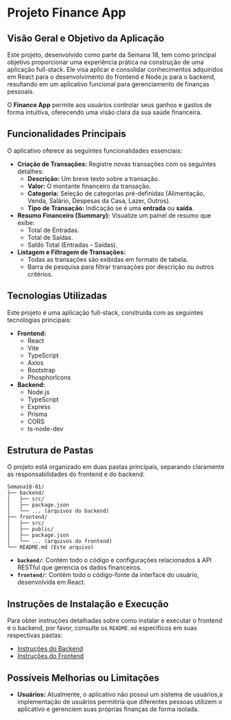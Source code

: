 # Projeto Finance App

## Visão Geral e Objetivo da Aplicação

Este projeto, desenvolvido como parte da Semana 18, tem como principal objetivo proporcionar uma experiência prática na construção de uma aplicação full-stack. Ele visa aplicar e consolidar conhecimentos adquiridos em React para o desenvolvimento do frontend e Node.js para o backend, resultando em um aplicativo funcional para gerenciamento de finanças pessoais.

O **Finance App** permite aos usuários controlar seus ganhos e gastos de forma intuitiva, oferecendo uma visão clara da sua saúde financeira.

## Funcionalidades Principais

O aplicativo oferece as seguintes funcionalidades essenciais:

* **Criação de Transações:** Registre novas transações com os seguintes detalhes:
    * **Descrição:** Um breve texto sobre a transação.
    * **Valor:** O montante financeiro da transação.
    * **Categoria:** Seleção de categorias pré-definidas (Alimentação, Venda, Salário, Despesas da Casa, Lazer, Outros).
    * **Tipo de Transação:** Indicação se é uma **entrada** ou **saída**.
* **Resumo Financeiro (Summary):** Visualize um painel de resumo que exibe:
    * Total de Entradas.
    * Total de Saídas.
    * Saldo Total (Entradas - Saídas).
* **Listagem e Filtragem de Transações:**
    * Todas as transações são exibidas em formato de tabela.
    * Barra de pesquisa para filtrar transações por descrição ou outros critérios.

## Tecnologias Utilizadas

Este projeto é uma aplicação full-stack, construída com as seguintes tecnologias principais:

* **Frontend:**
    * React
    * Vite 
    * TypeScript
    * Axios 
    * Bootstrap
    * PhosphorIcons 
* **Backend:**
    * Node.js
    * TypeScript
    * Express 
    * Prisma 
    * CORS 
    * ts-node-dev 

## Estrutura de Pastas

O projeto está organizado em duas pastas principais, separando claramente as responsabilidades do frontend e do backend:

```
Semana18-01/
├── backend/
│   ├── src/
│   ├── package.json
│   └── ... (arquivos do backend)
├── frontend/
│   ├── src/
│   ├── public/
│   ├── package.json
│   └── ... (arquivos do frontend)
└── README.md (Este arquivo)
```

* **`backend/`**: Contém todo o código e configurações relacionados à API RESTful que gerencia os dados financeiros.
* **`frontend/`**: Contém todo o código-fonte da interface do usuário, desenvolvida em React.

## Instruções de Instalação e Execução

Para obter instruções detalhadas sobre como instalar e executar o frontend e o backend, por favor, consulte os `README.md` específicos em suas respectivas pastas:

* [Instruções do Backend](./backend/README.md)
* [Instruções do Frontend](./frontend/README.md)

## Possíveis Melhorias ou Limitações

* **Usuários:** Atualmente, o aplicativo não possui um sistema de usuários,a implementação de usuários permitiria que diferentes pessoas utilizem o aplicativo e gerenciem suas próprias finanças de forma isolada.

